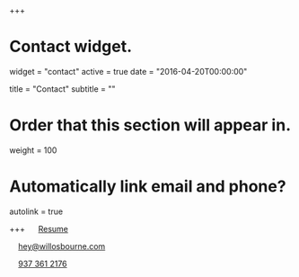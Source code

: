 +++
# Contact widget.
widget = "contact"
active = true
date = "2016-04-20T00:00:00"

title = "Contact"
subtitle = ""

# Order that this section will appear in.
weight = 100

# Automatically link email and phone?
autolink = true

+++
<i class="fa fa-file fa-2x"></i>&nbsp;&nbsp;&nbsp;&nbsp; [Resume](files/resume/will-osbourne-resume.pdf)

<i class="fa fa-envelope fa-2x"></i>&nbsp;&nbsp;&nbsp; [hey@willosbourne.com](mailto:hey@willosbourne.com)

<i class="fa fa-phone fa-2x"></i> &nbsp;&nbsp;&nbsp;&nbsp;[937 361 2176](tel:9373612176)

